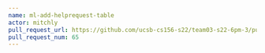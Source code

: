 ```yaml
---
name: ml-add-helprequest-table
actor: mitchly
pull_request_url: https://github.com/ucsb-cs156-s22/team03-s22-6pm-3/pull/65
pull_request_num: 65
---
```

